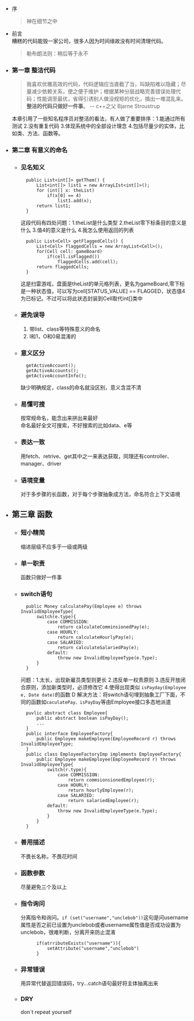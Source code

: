- 序  
  >神在细节之中
- 前言  
  糟糕的代码能毁一家公司，很多人因为时间缘故没有时间清理代码。
  >勒布朗法则：稍后等于永不
- ### 第一章 整洁代码
  > 我喜欢优雅高效的代码，代码逻辑应当直截了当，叫缺陷难以隐藏；尽量减少依赖关系，使之便于维护；根据某种分层战略完善错误处理代码；性能调至最优，省得引诱别人做没规矩的优化，搞出一堆混乱来。**整洁的代码只做好一件事**。    -- c++之父 Bjarne Stroustrup  
  
  本章引用了一些知名程序员对整洁的看法，有人做了重要排序：1.能通过所有测试 2.没有重复代码 3.体现系统中的全部设计理念 4.包括尽量少的实体，比如类、方法、函数等。

- ### 第二章 有意义的命名
    - ### 见名知义  
            public List<int[]> getThem() {
                List<int[]> list1 = new ArrayLIst<int[]>();
                for (int[] x: theList)
                    if(x[0] == 4)
                        list1.add(x);
                return list1;
            }
        这段代码有四处问题：1.theList是什么类型 2.theList零下标条目的意义是什么 3.值4的意义是什么 4.我怎么使用返回的列表

            public List<Cell> getFlaggedCells() {
                List<Cell> flaggedCells = new ArrayList<Cell>();
                for(Cell cell: gameBoard)
                    if(cell.isFlagged())
                        flaggedCells.add(cell);
                return flaggedCells;
            }
        这是扫雷游戏，盘面是theList的单元格列表，更名为gameBoard,零下标是一种状态值，可以写为cell[STATUS_VALUE] == FLAGGED，状态值4为已标记。不过可以将此状态封装到Cell取代int[]类中
    - ### 避免误导
        1. 带list、class等特殊意义的命名
        2. l和1，O和0易混淆的
    
    - ### 意义区分       
            getActiveAccount();
            getActiveAccounts();
            getActiveAccountInfo();
        缺少明确规定，class的命名就没区别，意义含混不清

    - ### 易懂可搜
        按常规命名，能念出来拼出来最好  
        命名最好全文可搜索，不好搜索的比如data、e等

    - ### 表达一致
        用fetch、retrive、get其中之一来表达获取，同理还有controller、manager、driver

    - ### 语境变量
        对于多步骤的长函数，对于每个步骤抽象成方法，命名符合上下文语境

- ## 第三章 函数
    - ### 短小精简
        缩进层级不应多于一级或两级
    - ### 单一职责
        函数只做好一件事
    - ### switch语句
            public Money calculatePay(Employee e) throws InvalidEmployeeType{
                switch(e.type){
                    case COMMISSION:
                        return calculateComminsionedPay(e);
                    case HOURLY:
                        return calculateHourlyPay(e);
                    case SALARIED:
                        return calculateSalariedPay(e);
                    default:
                        throw new InvalidEmployeeType(e.Type);
                }
            }
        问题：1.太长，出现新雇员类型则更长 2.违反单一权责原则 3.违反开放闭合原则，添加新类型时，必须修改它 4.使得出现类似 `isPayday(Employee e, Date date)`的函数  D
        解决方法：将switch语句埋到抽象工厂下面，不同的函数如`caculatePay、isPayDay`等由Employee接口多态地派遣

            puvlic abstract class Employee{
                public abstract boolean isPayDay();
                ...
            }
            public interface EmployeeFactory{
                public Employee makeEmployee(EmployeeRecord r) throws InvalidEmployeeType;
            }
            public class EmployeeFactoryImp implements EmployeeFactory{
                public Employee makeEmployee(EmployeeRecord r) throws InvalidEmployeeType{
                    switch(r.type){
                        case COMMISSION:
                            return commsionsionedEmployee(r);
                        case HOURLY:
                            return hourlyEmployee(r);
                        case SALARIED:
                            return salariedEmployee(r);
                    default:
                        throw new InvalidEmployeeType(e.Type);
                    }
                }
            }

    - ### 善用描述
        不畏长名称，不畏花时间    
    - ### 函数参数
        尽量避免三个及以上       
    - ### 指令询问
        分离指令和询问。`if (set("username","unclebob"))`这句是问username属性是否之前已设置为unclebob或者username属性值是否成功设置为unclebob，很难判断，分离开来防止混淆
            
                if(atrributeExists("username")){
                    setAttribute("username","unclebob")
                }
    - ### 异常错误
        用异常代替返回错误码，try...catch语句最好将主体抽离出来
    - ### DRY
        don`t repeat yourself
    
  
  
  
  
